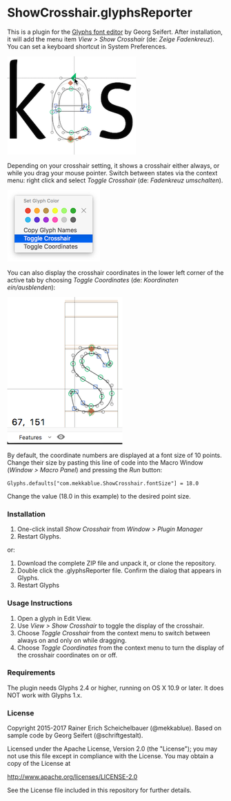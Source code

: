 # ShowCrosshair.glyphsReporter

This is a plugin for the [Glyphs font editor](http://glyphsapp.com/) by Georg Seifert. After installation, it will add the menu item *View > Show Crosshair* (de: *Zeige Fadenkreuz*). You can set a keyboard shortcut in System Preferences.

![Crosshair](ShowCrosshair.png "Show Crosshair Screenshot")

Depending on your crosshair setting, it shows a crosshair either always, or while you drag your mouse pointer. Switch between states via the context menu: right click and select *Toggle Crosshair* (de: *Fadenkreuz umschalten*).

![ToggleCrosshair](ToggleCrosshair.png "Toggle Crosshair modes")

You can also display the crosshair coordinates in the lower left corner of the active tab by choosing *Toggle Coordinates* (de: *Koordinaten ein/ausblenden*):

![Coordinates](Coordinates.png "Coordinates are displayed in the lower left corner of the Edit view")

By default, the coordinate numbers are displayed at a font size of 10 points. Change their size by pasting this line of code into the Macro Window (*Window > Macro Panel*) and pressing the *Run* button:

    Glyphs.defaults["com.mekkablue.ShowCrosshair.fontSize"] = 18.0

Change the value (18.0 in this example) to the desired point size.

### Installation


1. One-click install *Show Crosshair* from *Window > Plugin Manager*
2. Restart Glyphs.

or: 

1. Download the complete ZIP file and unpack it, or clone the repository.
2. Double click the .glyphsReporter file. Confirm the dialog that appears in Glyphs.
3. Restart Glyphs

### Usage Instructions

1. Open a glyph in Edit View.
2. Use *View > Show Crosshair* to toggle the display of the crosshair.
3. Choose *Toggle Crosshair* from the context menu to switch between always on and only on while dragging.
4. Choose *Toggle Coordinates* from the context menu to turn the display of the crosshair coordinates on or off.

### Requirements

The plugin needs Glyphs 2.4 or higher, running on OS X 10.9 or later. It does NOT work with Glyphs 1.x.

### License

Copyright 2015-2017 Rainer Erich Scheichelbauer (@mekkablue).
Based on sample code by Georg Seifert (@schriftgestalt).

Licensed under the Apache License, Version 2.0 (the "License");
you may not use this file except in compliance with the License.
You may obtain a copy of the License at

http://www.apache.org/licenses/LICENSE-2.0

See the License file included in this repository for further details.
